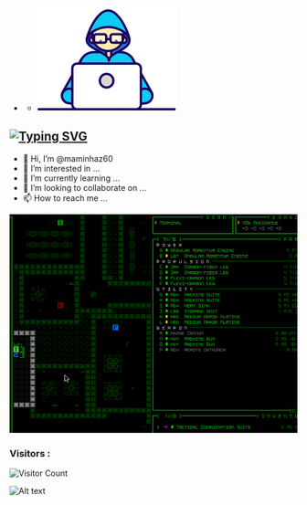 - - ![Alt text](https://github.com/MRVIVEK-CODER/MRVIVEK-CODER/raw/main/Developer.gif)

## [![Typing SVG](https://readme-typing-svg.herokuapp.com?color=%23FF0000&lines=WELCOME+TO+MY+GITHUB+MAMINHAZ60)](https://git.io/typing-svg)

- 👋 Hi, I’m @maminhaz60
- 👀 I’m interested in ...
- 🌱 I’m currently learning ...
- 💞️ I’m looking to collaborate on ...
- 📫 How to reach me ...

<!---
maminhaz60/maminhaz60 is a ✨ special ✨ repository because its `README.md` (this file) appears on your GitHub profile.
You can click the Preview link to take a look at your changes.
--->

![Alt text](https://github.com/MRVIVEK-CODER/MRVIVEK-CODER/raw/main/md7Oqrf.gif)


### Visitors :


![Visitor Count](https://profile-counter.glitch.me/maminhaz60/count.svg)

![Alt text](https://user-images.githubusercontent.com/110269240/184834703-4c855b86-1de6-4058-b1fb-1e5b686915ec.gif)

